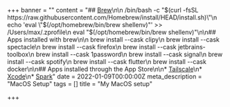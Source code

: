 +++
banner = ""
content = "## [Brew](https://brew.sh/)\n\n    /bin/bash -c \"$(curl -fsSL https://raw.githubusercontent.com/Homebrew/install/HEAD/install.sh)\"\n    echo 'eval \"$(/opt/homebrew/bin/brew shellenv)\"' >> /Users/max/.zprofile\n    eval \"$(/opt/homebrew/bin/brew shellenv)\"\n\n## Apps installed with brew\n\n    brew install --cask clipy\n    brew install --cask spectacle\n    brew install --cask firefox\n    brew install --cask jetbrains-toolbox\n    brew install --cask 1password\n    brew install --cask signal\n    brew install --cask spotify\n    brew install --cask flutter\n    brew install --cask docker\n\n## Apps installed through the App Store\n\n* [Tailscale](https://apps.apple.com/gb/app/tailscale/id1475387142?mt=12)\n* [Xcode](https://apps.apple.com/gb/app/xcode/id497799835?mt=12)\n* [Spark](https://apps.apple.com/gb/app/spark-email-app-by-readdle/id1176895641?mt=12)"
date = 2022-01-09T00:00:00Z
meta_description = "MacOS Setup"
tags = []
title = "My MacOS setup"

+++

